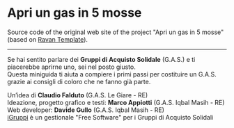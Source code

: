 # Apri un gas in 5 mosse
Source code of the original web site of the project "Apri un gas in 5 mosse" (based on <a href="http://wpidiots.com/html/ravan/standard/">Ravan Template</a>).

<hr /> 

Se hai sentito parlare dei <b>Gruppi di Acquisto Solidale</b> (G.A.S.) e ti piacerebbe aprirne uno, sei nel posto giusto.<br />
Questa miniguida ti aiuta a compiere i primi passi per costituire un G.A.S. grazie ai consigli di coloro che ne fanno già parte.

Un’idea di <b>Claudio Falduto</b> (G.A.S. Le Giare - RE)<br />
Ideazione, progetto grafico e testi: <b>Marco Appiotti</b> (G.A.S. Iqbal Masih - RE)<br />
Web developer: <b>Davide Gullo</b> (G.A.S. Iqbal Masih - RE)<br />
<a href="http://www.igruppi.com">iGruppi</a> è un gestionale "Free Software" per i Gruppi di Acquisto Solidali
